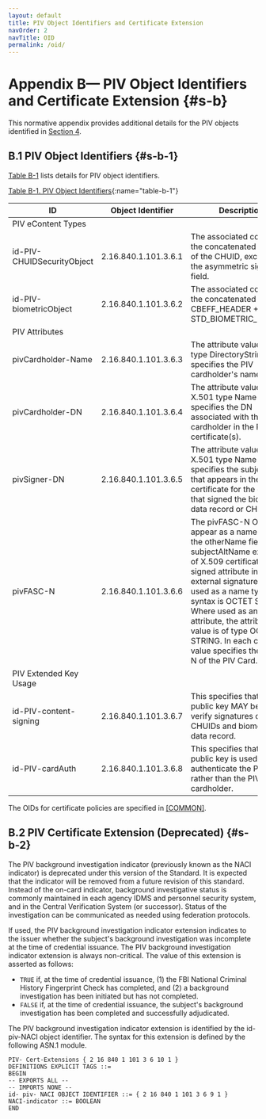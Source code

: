 ```yaml
---
layout: default
title: PIV Object Identifiers and Certificate Extension
navOrder: 2
navTitle: OID
permalink: /oid/
---
```


# Appendix B— PIV Object Identifiers and Certificate Extension {#s-b}

This normative appendix provides additional details for the PIV objects identified in [Section 4](../_FIPS201/frontend.md#s-4).

## B.1 PIV Object Identifiers {#s-b-1}

[Table B-1](#table-b-1) lists details for PIV object identifiers.

[Table B-1. PIV Object Identifiers](#table-b-1){:name="table-b-1"}

|ID| Object Identifier|Description|
|---|---|---|
|PIV eContent Types|||
|id-PIV-CHUIDSecurityObject|2.16.840.1.101.3.6.1|The associated content is the concatenated contents of the CHUID, excluding the asymmetric signature field.|
|id-PIV-biometricObject|2.16.840.1.101.3.6.2|The associated content is the concatenated CBEFF_HEADER + STD_BIOMETRIC_RECORD.|
|PIV Attributes|||
|pivCardholder-Name|2.16.840.1.101.3.6.3|The attribute value is of type DirectoryString and specifies the PIV cardholder's name.|
|pivCardholder-DN|2.16.840.1.101.3.6.4|The attribute value is an X.501 type Name and specifies the DN associated with the PIV cardholder in the PIV certificate(s).|
|pivSigner-DN|2.16.840.1.101.3.6.5|The attribute value is an X.501 type Name and specifies the subject name that appears in the PKI certificate for the entity that signed the biometric data record or CHUID.|
|pivFASC-N|2.16.840.1.101.3.6.6|The pivFASC-N OID MAY appear as a name type in the otherName field of the subjectAltName extension of X.509 certificates or a signed attribute in CMS external signatures. Where used as a name type, the syntax is OCTET STRING. Where used as an attribute, the attribute value is of type OCTET STRING. In each case, the value specifies the FASC-N of the PIV Card.|
|PIV Extended Key Usage|||
|id-PIV-content-signing|2.16.840.1.101.3.6.7|This specifies that the public key MAY be used to verify signatures on CHUIDs and biometric data record.|
|id-PIV-cardAuth|2.16.840.1.101.3.6.8|This specifies that the public key is used to authenticate the PIV Card rather than the PIV cardholder.|

The OIDs for certificate policies are specified in [[COMMON]](references.md#ref-COMMON).

## B.2 PIV Certificate Extension (Deprecated) {#s-b-2}

The PIV background investigation indicator (previously known as the NACI indicator) is deprecated under this version of the 
Standard. It is expected that the indicator will be removed from a future revision of this standard.
Instead of the on-card indicator, background investigative status is commonly maintained in each 
agency IDMS and personnel security system, and in the Central Verification System (or successor). Status of the investigation can be communicated as needed using 
federation protocols. 

If used, the PIV background investigation indicator extension indicates to the issuer whether the subject's
background investigation was incomplete at the time of credential issuance. The PIV background investigation indicator
extension is always non-critical.
The value of this extension is asserted as
follows:

- `TRUE` if, at the time of credential issuance, (1) the FBI National Criminal History Fingerprint Check
    has completed, and (2) a background investigation has been initiated but has not completed.
- `FALSE` if, at the time of credential issuance, the subject's background investigation has been
    completed and successfully adjudicated.

The PIV background investigation indicator extension is identified by the id-piv-NACI
object identifier. The syntax for this extension is defined by the following ASN.1 module.

~~~
PIV- Cert-Extensions { 2 16 840 1 101 3 6 10 1 }
DEFINITIONS EXPLICIT TAGS ::=
BEGIN
-- EXPORTS ALL --
-- IMPORTS NONE --
id- piv- NACI OBJECT IDENTIFIER ::= { 2 16 840 1 101 3 6 9 1 }
NACI-indicator ::= BOOLEAN
END
~~~

